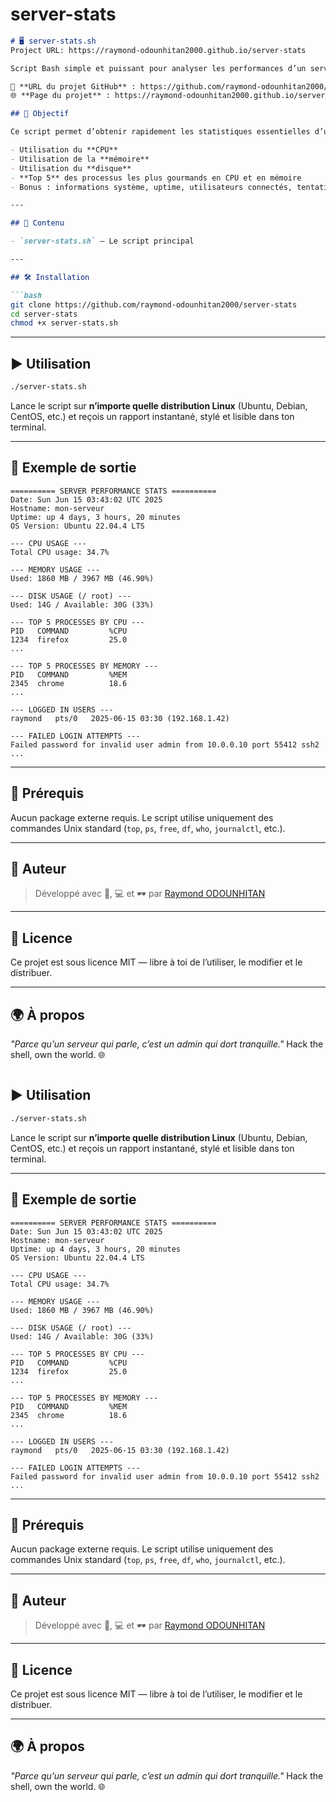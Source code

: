 # server-stats

````markdown
# 🖥️ server-stats.sh
Project URL: https://raymond-odounhitan2000.github.io/server-stats

Script Bash simple et puissant pour analyser les performances d’un serveur Linux en un clin d'œil ⚡

🔗 **URL du projet GitHub** : https://github.com/raymond-odounhitan2000/server-stats  
🌐 **Page du projet** : https://raymond-odounhitan2000.github.io/server-stats

## 🚀 Objectif

Ce script permet d’obtenir rapidement les statistiques essentielles d’un serveur, telles que :

- Utilisation du **CPU**
- Utilisation de la **mémoire**
- Utilisation du **disque**
- **Top 5** des processus les plus gourmands en CPU et en mémoire
- Bonus : informations système, uptime, utilisateurs connectés, tentatives de connexion échouées...

---

## 📂 Contenu

- `server-stats.sh` — Le script principal

---

## 🛠️ Installation

```bash
git clone https://github.com/raymond-odounhitan2000/server-stats
cd server-stats
chmod +x server-stats.sh
````

---

## ▶️ Utilisation

```bash
./server-stats.sh
```

Lance le script sur **n’importe quelle distribution Linux** (Ubuntu, Debian, CentOS, etc.) et reçois un rapport instantané, stylé et lisible dans ton terminal.

---

## 🧪 Exemple de sortie

```
========== SERVER PERFORMANCE STATS ==========
Date: Sun Jun 15 03:43:02 UTC 2025
Hostname: mon-serveur
Uptime: up 4 days, 3 hours, 20 minutes
OS Version: Ubuntu 22.04.4 LTS

--- CPU USAGE ---
Total CPU usage: 34.7%

--- MEMORY USAGE ---
Used: 1860 MB / 3967 MB (46.90%)

--- DISK USAGE (/ root) ---
Used: 14G / Available: 30G (33%)

--- TOP 5 PROCESSES BY CPU ---
PID   COMMAND         %CPU
1234  firefox         25.0
...

--- TOP 5 PROCESSES BY MEMORY ---
PID   COMMAND         %MEM
2345  chrome          18.6
...

--- LOGGED IN USERS ---
raymond   pts/0   2025-06-15 03:30 (192.168.1.42)

--- FAILED LOGIN ATTEMPTS ---
Failed password for invalid user admin from 10.0.0.10 port 55412 ssh2
...
```

---

## 🔐 Prérequis

Aucun package externe requis. Le script utilise uniquement des commandes Unix standard (`top`, `ps`, `free`, `df`, `who`, `journalctl`, etc.).

---

## 🧠 Auteur

> Développé avec 🧠, 💻 et 🕶️ par [Raymond ODOUNHITAN](https://github.com/raymond-odounhitan2000)

---

## 📝 Licence

Ce projet est sous licence MIT — libre à toi de l’utiliser, le modifier et le distribuer.

---

## 🌍 À propos

*"Parce qu’un serveur qui parle, c’est un admin qui dort tranquille."*
Hack the shell, own the world. 🌐

```
```


## ▶️ Utilisation

```bash
./server-stats.sh
```

Lance le script sur **n’importe quelle distribution Linux** (Ubuntu, Debian, CentOS, etc.) et reçois un rapport instantané, stylé et lisible dans ton terminal.

---

## 🧪 Exemple de sortie

```
========== SERVER PERFORMANCE STATS ==========
Date: Sun Jun 15 03:43:02 UTC 2025
Hostname: mon-serveur
Uptime: up 4 days, 3 hours, 20 minutes
OS Version: Ubuntu 22.04.4 LTS

--- CPU USAGE ---
Total CPU usage: 34.7%

--- MEMORY USAGE ---
Used: 1860 MB / 3967 MB (46.90%)

--- DISK USAGE (/ root) ---
Used: 14G / Available: 30G (33%)

--- TOP 5 PROCESSES BY CPU ---
PID   COMMAND         %CPU
1234  firefox         25.0
...

--- TOP 5 PROCESSES BY MEMORY ---
PID   COMMAND         %MEM
2345  chrome          18.6
...

--- LOGGED IN USERS ---
raymond   pts/0   2025-06-15 03:30 (192.168.1.42)

--- FAILED LOGIN ATTEMPTS ---
Failed password for invalid user admin from 10.0.0.10 port 55412 ssh2
...
```

---

## 🔐 Prérequis

Aucun package externe requis. Le script utilise uniquement des commandes Unix standard (`top`, `ps`, `free`, `df`, `who`, `journalctl`, etc.).

---

## 🧠 Auteur

> Développé avec 🧠, 💻 et 🕶️ par [Raymond ODOUNHITAN](https://github.com/raymond-odounhitan2000)

---

## 📝 Licence

Ce projet est sous licence MIT — libre à toi de l’utiliser, le modifier et le distribuer.

---

## 🌍 À propos

*"Parce qu’un serveur qui parle, c’est un admin qui dort tranquille."*
Hack the shell, own the world. 🌐
